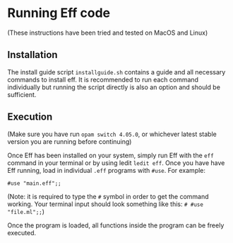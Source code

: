 # Running Eff code

(These instructions have been tried and tested on MacOS and Linux)

## Installation

The install guide script `installguide.sh` contains a guide and all necessary
commands to install eff. It is recommended to run each command individually
but running the script directly is also an option and should be sufficient.

## Execution

(Make sure you have run `opam switch 4.05.0`, or whichever latest stable version you are running before continuing)

Once Eff has been installed on your system, simply run Eff with the `eff`
command in your terminal or by using ledit `ledit eff`.
Once you have have Eff running, load in individual `.eff` programs with `#use`. For example:

`#use "main.eff";;`

(Note: it is required to type the `#` symbol in order to get the command working.
Your terminal input should look something like this: `# #use "file.ml";;`)

Once the program is loaded, all functions inside the program can be freely executed.
